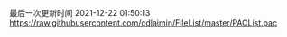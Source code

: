 最后一次更新时间 2021-12-22 01:50:13
https://raw.githubusercontent.com/cdlaimin/FileList/master/PACList.pac

